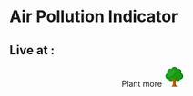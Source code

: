 # Air Pollution Indicator

## Live at :


<p align="center">
	Plant more <img src="/images/tree.svg" width="35" height="35" />
</p>
